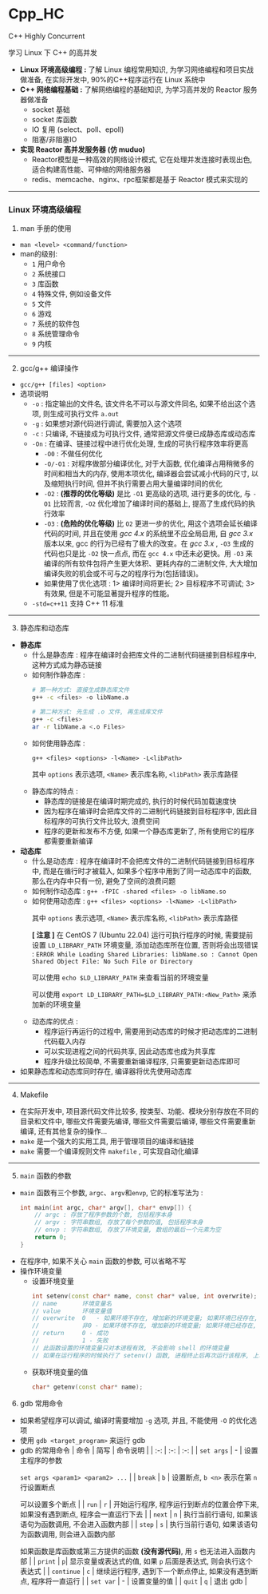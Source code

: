 # Cpp_HC
C++ Highly Concurrent

学习 Linux 下 C++ 的高并发

- **Linux 环境高级编程 :** 了解 Linux 编程常用知识, 为学习网络编程和项目实战做准备, 在实际开发中, 90%的C++程序运行在 Linux 系统中
- **C++ 网络编程基础 :** 了解网络编程的基础知识, 为学习高并发的 Reactor 服务器做准备
  - socket 基础
  - socket 库函数
  - IO 复用 (select、poll、epoll)
  - 阻塞/非阻塞IO
- **实现 Reactor 高并发服务器 (仿 muduo)**
  - Reactor模型是一种高效的网络设计模式, 它在处理并发连接时表现出色, 适合构建高性能、可伸缩的网络服务器
  - redis、memcache、nginx、rpc框架都是基于 Reactor 模式来实现的

---
### Linux 环境高级编程
1. man 手册的使用
  - `man <level> <command/function>`
  - man的级别:
    - `1` 用户命令
    - `2` 系统接口
    - `3` 库函数
    - `4` 特殊文件, 例如设备文件
    - `5` 文件
    - `6` 游戏
    - `7` 系统的软件包
    - `8` 系统管理命令
    - `9` 内核
---
2. gcc/g++ 编译操作
  - `gcc/g++ [files] <option>`
  - 选项说明
    - `-o` : 指定输出的文件名, 该文件名不可以与源文件同名, 如果不给出这个选项, 则生成可执行文件 `a.out`
    - `-g` : 如果想对源代码进行调试, 需要加入这个选项
    - `-c` : 只编译, 不链接成为可执行文件, 通常把源文件便已成静态库或动态库
    - `-On` : 在编译、链接过程中进行优化处理, 生成的可执行程序效率将更高
      - `-O0` : 不做任何优化
      - `-O/-O1` : 对程序做部分编译优化, 对于大函数, 优化编译占用稍微多的时间和相当大的内存, 使用本项优化, 编译器会尝试减小代码的尺寸, 以及缩短执行时间, 但并不执行需要占用大量编译时间的优化
      - `-O2` : **(推荐的优化等级)** 是比 `-O1` 更高级的选项, 进行更多的优化, 与 `-O1` 比较而言, `-O2` 优化增加了编译时间的基础上, 提高了生成代码的执行效率
      - `-O3` : **(危险的优化等级)** 比 `O2` 更进一步的优化, 用这个选项会延长编译代码的时间, 并且在使用 *gcc 4.x* 的系统里不应全局启用, 自 *gcc 3.x* 版本以来, gcc 的行为已经有了极大的改变。在 *gcc 3.x* , `-O3` 生成的代码也只是比 `-O2` 快一点点, 而在 `gcc 4.x` 中还未必更快。用 `-O3` 来编译的所有软件包将产生更大体积、更耗内存的二进制文件, 大大增加编译失败的机会或不可与之的程序行为(包括错误)。
      - 如果使用了优化选项 : 1> 编译时间将更长; 2> 目标程序不可调试; 3> 有效果, 但是不可能显著提升程序的性能。
    - `-std=c++11` 支持 C++ 11 标准
---
3. 静态库和动态库
  - **静态库**
    - 什么是静态库 : 程序在编译时会把库文件的二进制代码链接到目标程序中, 这种方式成为静态链接
    - 如何制作静态库 : 
      ```bash
      # 第一种方式: 直接生成静态库文件
      g++ -c <files> -o libName.a
      
      # 第二种方式: 先生成 .o 文件, 再生成库文件
      g++ -c <files>
      ar -r libName.a <.o Files>      
      ```
    - 如何使用静态库 : <p>
      `g++ <files> <options> -l<Name> -L<libPath>` <p>
      其中 `options` 表示选项, `<Name>` 表示库名称, `<libPath>` 表示库路径
    - 静态库的特点 :
      - 静态库的链接是在编译时期完成的, 执行的时候代码加载速度快
      - 因为程序在编译时会把库文件的二进制代码链接到目标程序中, 因此目标程序的可执行文件比较大, 浪费空间
      - 程序的更新和发布不方便, 如果一个静态库更新了, 所有使用它的程序都需要重新编译
  - **动态库**
    - 什么是动态库 : 程序在编译时不会把库文件的二进制代码链接到目标程序中, 而是在循行时才被载入, 如果多个程序中用到了同一动态库中的函数, 那么在内存中只有一份, 避免了空间的浪费问题
    - 如何制作动态库 :
      `g++ -fPIC -shared <files> -o libName.so`
    - 如何使用动态库 :
      `g++ <files> <options> -l<Name> -L<libPath>` <p>
      其中 `options` 表示选项, `<Name>` 表示库名称, `<libPath>` 表示库路径 <p>
      **[ 注意 ]** 在 CentOS 7 (Ubuntu 22.04) 运行可执行程序的时候, 需要提前设置 `LD_LIBRARY_PATH` 环境变量, 添加动态库所在位置, 否则将会出现错误 : `ERROR While Loading Shared Libraries: libName.so : Cannot Open Shared Object File: No Such File or Directory` <p>
      可以使用 `echo $LD_LIBRARY_PATH` 来查看当前的环境变量 <p>
      可以使用 `export LD_LIBRARY_PATH=$LD_LIBRARY_PATH:<New_Path>` 来添加新的环境变量
    - 动态库的优点 :
      - 程序运行再运行的过程中, 需要用到动态库的时候才把动态库的二进制代码载入内存
      - 可以实现进程之间的代码共享, 因此动态库也成为共享库
      - 程序升级比较简单, 不需要重新编译程序, 只需要更新动态库即可
  - 如果静态库和动态库同时存在, 编译器将优先使用动态库
---
4. Makefile
- 在实际开发中, 项目源代码文件比较多, 按类型、功能、模块分别存放在不同的目录和文件中, 哪些文件需要先编译, 哪些文件需要后编译, 哪些文件需要重新编译, 还有其他复杂的操作...
- `make` 是一个强大的实用工具, 用于管理项目的编译和链接
- `make` 需要一个编译规则文件 `makefile` , 可实现自动化编译
---
5. `main` 函数的参数
- `main` 函数有三个参数, `argc`、`argv`和`envp`, 它的标准写法为 : 
  ```cpp
  int main(int argc, char* argv[], char* envp[]) {
      // argc : 存放了程序参数的个数, 包括程序本身
      // argv : 字符串数组, 存放了每个参数的值, 包括程序本身
      // envp : 字符串数组, 存放了环境变量, 数组的最后一个元素为空
      return 0;
  }
  ```
- 在程序中, 如果不关心 `main` 函数的参数, 可以省略不写
- 操作环境变量
  - 设置环境变量
    ```cpp
    int setenv(const char* name, const char* value, int overwrite);
    // name       环境变量名
    // value      环境变量值
    // overwrite  0   - 如果环境不存在, 增加新的环境变量; 如果环境已经存在, 不替换该值
    //            非0 - 如果环境不存在, 增加新的环境变量; 如果环境已经存在, 替换该值
    // return     0 - 成功
    //            1 - 失败
    // 此函数设置的环境变量只对本进程有效, 不会影响 shell 的环境变量
    // 如果在运行程序的时候执行了 setenv() 函数, 进程终止后再次运行该程序, 上次的设置是无效的
    ```
  - 获取环境变量的值
    ```cpp
    char* getenv(const char* name);
    ```
6. gdb 常用命令
- 如果希望程序可以调试, 编译时需要增加 `-g` 选项, 并且, 不能使用 `-O` 的优化选项
- 使用 `gdb <target_program>` 来运行 gdb
- gdb 的常用命令
  | 命令 | 简写 | 命令说明 |
  | :-: | :-: | :-: |
  | `set args` | - | 设置主程序的参数 <p> `set args <param1> <param2> ...` |
  | `break` | `b` | 设置断点, `b <n>` 表示在第 `n` 行设置断点 <p> 可以设置多个断点 |
  | `run` | `r` |  开始运行程序, 程序运行到断点的位置会停下来, 如果没有遇到断点, 程序会一直运行下去 |
  | `next` | `n` | 执行当前行语句, 如果该语句为函数调用, 不会进入函数内部 |
  | `step` | `s` | 执行当前行语句, 如果该语句为函数调用, 则会进入函数内部 <p> 如果函数是库函数或第三方提供的函数 **(没有源代码)**, 用 `s` 也无法进入函数内部 |
  | `print` | `p`| 显示变量或表达式的值, 如果 `p` 后面是表达式, 则会执行这个表达式 |
  | `continue` | `c` | 继续运行程序, 遇到下一个断点停止, 如果没有遇到断点, 程序将一直运行 |
  | `set var` | - | 设置变量的值 |
  | `quit` | `q` | 退出 gdb |



